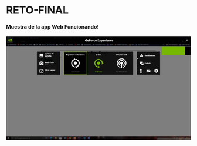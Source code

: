 # RETO-FINAL

#### Muestra de la app Web Funcionando!
![](https://github.com/FernandoH1/RETO-FINAL/blob/main/GIFs/RetoFinalMuestra.gif)


